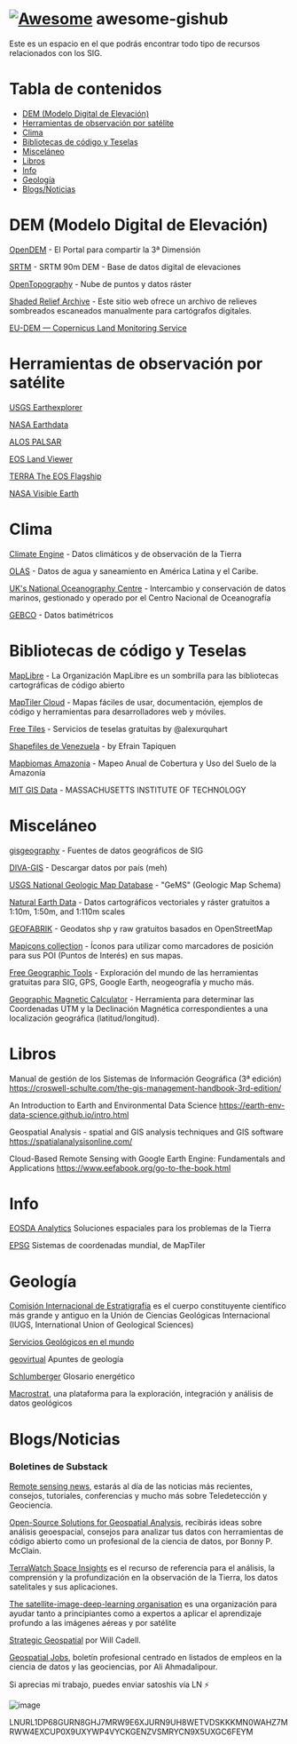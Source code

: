 [![Awesome](https://awesome.re/badge-flat.svg)](https://awesome.re) awesome-gishub
==============

Este es un espacio en el que podrás encontrar todo tipo de recursos relacionados con los SIG.

Tabla de contenidos
===================

<!--ts-->
* [DEM (Modelo Digital de Elevación)](#dem-modelo-digital-de-elevación)
* [Herramientas de observación por satélite](herramientas-de-observación-por-satélite)
* [Clima](#clima)
* [Bibliotecas de código y Teselas](#bibliotecas-de-código-y-teselas)
* [Misceláneo](#misceláneo)
* [Libros](#libros)
* [Info](#info)
* [Geología](#geología)
* [Blogs/Noticias](#blogsnoticias)
<!--te-->


DEM (Modelo Digital de Elevación)
================================

[OpenDEM](https://opendem.info/index.html) - El Portal para compartir la 3ª Dimensión

[SRTM](https://srtm.csi.cgiar.org/) - SRTM 90m DEM - Base de datos digital de elevaciones 

[OpenTopography](https://portal.opentopography.org/dataCatalog) - Nube de puntos y datos ráster

[Shaded Relief Archive](https://www.shadedreliefarchive.com/) - Este sitio web ofrece un archivo de relieves sombreados escaneados manualmente para cartógrafos digitales.

[EU-DEM — Copernicus Land Monitoring Service](https://land.copernicus.eu/imagery-in-situ/eu-dem) 


Herramientas de observación por satélite
========================================

[USGS Earthexplorer](https://earthexplorer.usgs.gov/)

[NASA Earthdata](https://search.earthdata.nasa.gov/search)

[ALOS PALSAR](https://search.asf.alaska.edu/#/) 

[EOS Land Viewer](https://eos.com/landviewer)

[TERRA The EOS Flagship](https://terra.nasa.gov/)

[NASA Visible Earth](https://visibleearth.nasa.gov/view_cat.php?categoryID=1484)


Clima
=====

[Climate Engine](https://climateengine.org/) - Datos climáticos y de observación de la Tierra

[OLAS](https://www.olasdata.org/es/datasets/) - Datos de agua y saneamiento en América Latina y el Caribe.

[UK's National Oceanography Centre](https://www.bodc.ac.uk/resources/products/) - Intercambio y conservación de datos marinos, gestionado y operado por el Centro Nacional de Oceanografía

[GEBCO](https://www.gebco.net/data_and_products/gridded_bathymetry_data/) - Datos batimétricos


Bibliotecas de código y Teselas
===============================

[MapLibre](https://maplibre.org/projects/) - La Organización MapLibre es un sombrilla para las bibliotecas cartográficas de código abierto

[MapTiler Cloud](https://cloud.maptiler.com/maps/) - Mapas fáciles de usar, documentación, ejemplos de código y herramientas para desarrolladores web y móviles.

[Free Tiles](http://alexurquhart.github.io/free-tiles/) - Servicios de teselas gratuitas by @alexurquhart

[Shapefiles de Venezuela](https://tapiquen-sig.jimdofree.com/descargas-gratuitas/venezuela/) - by Efrain Tapiquen 

[Mapbiomas Amazonia](https://plataforma.amazonia.mapbiomas.org/) - Mapeo Anual de Cobertura y Uso del Suelo de la Amazonía
 
[MIT GIS Data](https://libguides.mit.edu/gis/GISdata) - MASSACHUSETTS INSTITUTE OF TECHNOLOGY


Misceláneo
==========

[gisgeography](https://gisgeography.com/category/data-sources/) - Fuentes de datos geográficos de SIG

[DIVA-GIS](https://www.diva-gis.org/gdata) - Descargar datos por país (meh)

[USGS National Geologic Map Database](https://ngmdb.usgs.gov/Info/standards/GeMS/) - "GeMS" (Geologic Map Schema)

[Natural Earth Data](https://www.naturalearthdata.com/downloads/) - Datos cartográficos vectoriales y ráster gratuitos a 1:10m, 1:50m, and 1:110m scales

[GEOFABRIK](https://www.geofabrik.de/data/download.html) - Geodatos shp y raw gratuitos basados en OpenStreetMap

[Mapicons collection](https://mapicons.mapsmarker.com/) - Íconos para utilizar como marcadores de posición para sus POI (Puntos de Interés) en sus mapas.

[Free Geographic Tools](https://freegeographytools.com/downloads) - Exploración del mundo de las herramientas gratuitas para SIG, GPS, Google Earth, neogeografía y mucho más.

[Geographic Magnetic Calculator](https://geosaber.blogspot.com/2010/01/geographic-magnetic-calculator.html) - Herramienta para determinar las Coordenadas UTM y la Declinación Magnética correspondientes a una localización geográfica (latitud/longitud).


Libros
======

Manual de gestión de los Sistemas de Información Geográfica (3ª edición) https://croswell-schulte.com/the-gis-management-handbook-3rd-edition/

An Introduction to Earth and Environmental Data Science https://earth-env-data-science.github.io/intro.html

Geospatial Analysis - spatial and GIS analysis techniques and GIS software https://spatialanalysisonline.com/ 

Cloud-Based Remote Sensing with Google Earth Engine: Fundamentals and Applications https://www.eefabook.org/go-to-the-book.html


Info
====

[EOSDA Analytics](https://eos.com/es/) Soluciones espaciales para los problemas de la Tierra

[EPSG](https://epsg.io/) Sistemas de coordenadas mundial, de MapTiler


Geología
========

[Comisión Internacional de Estratigrafía](https://stratigraphy.org/) es el cuerpo constituyente científico más grande y antiguo en la Unión de Ciencias Geológicas Internacional (IUGS, International Union of Geological Sciences)

[Servicios Geológicos en el mundo](http://tierra.rediris.es/geolsurveys.html)

[geovirtual](http://www.geovirtual2.cl/Entrada/ApuntesIntro01.htm) Apuntes de geología

[Schlumberger](https://glossary.slb.com/es/) Glosario energético

[Macrostrat](https://macrostrat.org/), una plataforma para la exploración, integración y análisis de datos geológicos


Blogs/Noticias
==============

### Boletines de Substack
[Remote sensing news](https://rafaelatiengo.substack.com/), estarás al día de las noticias más recientes, consejos, tutoriales, conferencias y mucho más sobre Teledetección y Geociencia.

[Open-Source Solutions for Geospatial Analysis](https://bonnypmcclain.substack.com/), recibirás ideas sobre análisis geoespacial, consejos para analizar tus datos con herramientas de código abierto como un profesional de la ciencia de datos, por Bonny P. McClain.

[TerraWatch Space Insights](https://newsletter.terrawatchspace.com/) es el recurso de referencia para el análisis, la comprensión y la profundización en la observación de la Tierra, los datos satelitales y sus aplicaciones.

[The satellite-image-deep-learning organisation](https://www.satellite-image-deep-learning.com/) es una organización para ayudar tanto a principiantes como a expertos a aplicar el aprendizaje profundo a las imágenes aéreas y por satélite

[Strategic Geospatial](https://www.strategicgeospatial.com/) por Will Cadell.

[Geospatial Jobs](https://geospatial.substack.com/), boletín profesional centrado en listados de empleos en la ciencia de datos y las geociencias, por Ali Ahmadalipour.

Si aprecias mi trabajo, puedes enviar satoshis vía LN :zap:

 ![image](https://github.com/mageogis/awesome-gishub/assets/40426390/6678c205-db94-4523-a7ef-8f770b34137e)

LNURL1DP68GURN8GHJ7MRW9E6XJURN9UH8WETVDSKKKMN0WAHZ7MRWW4EXCUP0X9UXYWP4VYCKGENZVSMRYCN9X5UXGC6FEYM
